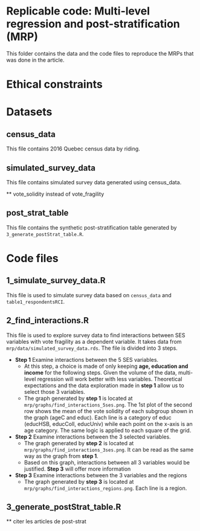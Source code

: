 # Replicable code: Multi-level regression and post-stratification (MRP)

This folder contains the data and the code files to reproduce the MRPs that was done in the article.

# Ethical constraints
<!--- The surveys used in this article were exclusive, and access to the data was conditional upon signing an ethics form. As a result, the `table1_respondentsRCI` dataset presented here is a shortened version of the full dataset used in this study. If you are interested in accessing additional variables or data, please contact us at <hubert.cadieux.1@ulaval.ca> to discuss the possibility of obtaining access. --->



# Datasets

## census_data
This file contains 2016 Quebec census data by riding.

## simulated_survey_data
This file contains simulated survey data generated using census_data. 

** vote_solidity instead of vote_fragility

## post_strat_table
This file contains the synthetic post-stratification table generated by `3_generate_postStrat_table.R`.

# Code files

## 1_simulate_survey_data.R
This file is used to simulate survey data based on `census_data` and `table1_respondentsRCI`.

## 2_find_interactions.R
This file is used to explore survey data to find interactions between SES variables with vote fragility as a dependent variable. It takes data from `mrp/data/simulated_survey_data.rds`. The file is divided into 3 steps.
- **Step 1** Examine interactions between the 5 SES variables.
    - At this step, a choice is made of only keeping **age, education and income** for the following steps. Given the volume of the data, multi-level regression will work better with less variables. Theoretical expectations and the data exploration made in **step 1** allow us to select those 3 variables.
    - The graph generated by **step 1** is located at `mrp/graphs/find_interactions_5ses.png`. The 1st plot of the second row shows the mean of the vote solidity of each subgroup shown in the graph (ageC and educ). Each line is a category of educ (educHSB, educColl, educUniv) while each point on the x-axis is an age category. The same logic is applied to each square of the grid. 
- **Step 2** Examine interactions between the 3 selected variables.
    - The graph generated by **step 2** is located at `mrp/graphs/find_interactions_3ses.png`. It can be read as the same way as the graph from **step 1**.
    - Based on this graph, interactions between all 3 variables would be justified. **Step 3** will offer more information
- **Step 3** Examine interactions between the 3 variables and the regions
    - The graph generated by **step 3** is located at `mrp/graphs/find_interactions_regions.png`. Each line is a region.

## 3_generate_postStrat_table.R

** citer les articles de post-strat
